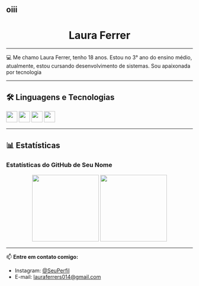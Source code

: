 ## oiii

<h1 align="center">Laura Ferrer</h1>

---
💻 Me chamo Laura Ferrer, tenho 18 anos. Estou no 3° ano do ensino médio, atualmente, estou cursando desenvolvimento de sistemas. 
Sou apaixonada por tecnologia

---

## 🛠️ Linguagens e Tecnologias
<div>
  <img src="https://cdn.jsdelivr.net/gh/devicons/devicon/icons/html5/html5-original.svg" height="30" />
  <img src="https://cdn.jsdelivr.net/gh/devicons/devicon/icons/css3/css3-original.svg" height="30" />
  <img src="https://cdn.jsdelivr.net/gh/devicons/devicon/icons/typescript/typescript-original.svg" height="30"/>
  <img src="https://cdn.jsdelivr.net/gh/devicons/devicon/icons/python/python-original.svg" height="30"/>
</div>

---


## 📊 Estatísticas

### Estatísticas do GitHub de Seu Nome
<div align="center">
  <img height="180em" src="https://github-readme-stats.vercel.app/api?username=LauraFerrer013&show_icons=true&theme=tokyonight&count_private=true"/>
  <img height="180em" src="https://github-readme-stats.vercel.app/api/top-langs/?username=LauraFerrer013&layout=compact&langs_count=7&theme=tokyonight"/>
</div>


---

📫 **Entre em contato comigo:**

- Instagram: [@SeuPerfil](https://instagram.com/seuperfil)
- E-mail: lauraferrers014@gmail.com
